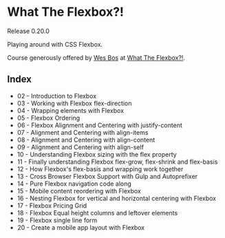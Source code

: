 # What The Flexbox?!
Release 0.20.0

Playing around with CSS Flexbox.

Course generously offered by [Wes Bos](http://wesbos.com/) at [What The Flexbox?!](https://flexbox.io/).

## Index
- 02 - Introduction to Flexbox
- 03 - Working with Flexbox flex-direction
- 04 - Wrapping elements with Flexbox
- 05 - Flexbox Ordering
- 06 - Flexbox Alignment and Centering with justify-content
- 07 - Alignment and Centering with align-items
- 08 - Alignment and Centering with align-content
- 09 - Alignment and Centering with align-self
- 10 - Understanding Flexbox sizing with the flex property
- 11 - Finally understanding Flexbox flex-grow, flex-shrink and flex-basis
- 12 - How Flexbox's flex-basis and wrapping work together
- 13 - Cross Browser Flexbox Support with Gulp and Autoprefixer
- 14 - Pure Flexbox navigation code along
- 15 - Mobile content reordering with Flexbox
- 16 - Nesting Flexbox for vertical and horizontal centering with Flexbox
- 17 - Flexbox Pricing Grid
- 18 - Flexbox Equal height columns and leftover elements
- 19 - Flexbox single line form
- 20 - Create a mobile app layout with Flexbox
